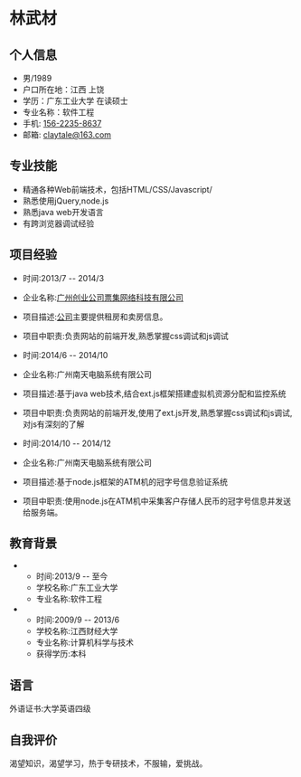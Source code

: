林武材
=============
个人信息
-----------
- 男/1989
- 户口所在地：江西 上饶
- 学历：广东工业大学 在读硕士
- 专业名称：软件工程
- 手机: [156-2235-8637](tel://156-2235-8637)
- 邮箱: <claytale@163.com>

专业技能
-----------
- 精通各种Web前端技术，包括HTML/CSS/Javascript/  
- 熟悉使用jQuery,node.js
- 熟悉java web开发语言
- 有跨浏览器调试经验


项目经验
-----------
- 时间:2013/7 -- 2014/3
- 企业名称:[广州创业公司票集网络科技有限公司](https://www.cityspade.com/)
- 项目描述:[公司](https://www.cityspade.com/)主要提供租房和卖房信息。
- 项目中职责:负责网站的前端开发,熟悉掌握css调试和js调试

- 时间:2014/6 -- 2014/10
- 企业名称:广州南天电脑系统有限公司
- 项目描述:基于java web技术,结合ext.js框架搭建虚拟机资源分配和监控系统
- 项目中职责:负责网站的前端开发,使用了ext.js开发,熟悉掌握css调试和js调试,对js有深刻的了解

- 时间:2014/10 -- 2014/12
- 企业名称:广州南天电脑系统有限公司
- 项目描述:基于node.js框架的ATM机的冠字号信息验证系统
- 项目中职责:使用node.js在ATM机中采集客户存储人民币的冠字号信息并发送给服务端。


教育背景
-----------
* 
  - 时间:2013/9 -- 至今
  - 学校名称:广东工业大学
  - 专业名称:软件工程
* 
  - 时间:2009/9 -- 2013/6
  - 学校名称:江西财经大学
  - 专业名称:计算机科学与技术
  - 获得学历:本科

语言
-----------
外语证书:大学英语四级

自我评价
-----------
渴望知识，渴望学习，热于专研技术，不服输，爱挑战。

